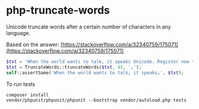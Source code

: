 # php-truncate-words
Unicode truncate words after a certain number of characters in any language.

Based on the answer: [https://stackoverflow.com/a/32340759/175071](https://stackoverflow.com/a/32340759/175071)

```php
$txt = 'When the world wants to talk, it speaks Unicode. Register now to attend the 10th International Unicode Conference, which will be held on 10-12 March 1997 in Mainz, Germany. The conference will bring together experts from all sectors of the industry on the World Wide Web, the Internet and Unicode, where both the international and local levels will discuss ways to use Unicode in existing systems and with regard to computer applications, fonts, text design and multilingual computing.';
$txt = TruncateWords::truncateWords($txt, 45, '…');
self::assertSame('When the world wants to talk, it speaks…', $txt);
```

To run tests

```
composer install
vendor/phpunit/phpunit/phpunit --bootstrap vendor/autoload.php tests
```
